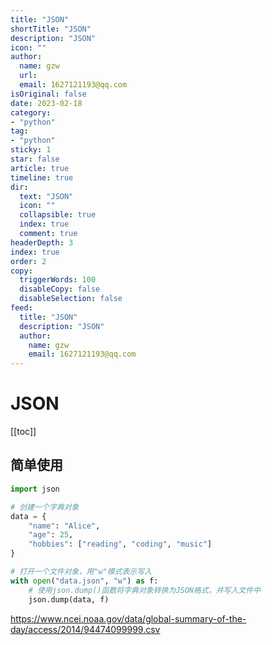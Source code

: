 ```yaml
---
title: "JSON"
shortTitle: "JSON"
description: "JSON"
icon: ""
author: 
  name: gzw
  url: 
  email: 1627121193@qq.com
isOriginal: false
date: 2023-02-18
category: 
- "python"
tag:
- "python"
sticky: 1
star: false
article: true
timeline: true
dir:
  text: "JSON"
  icon: ""
  collapsible: true
  index: true
  comment: true
headerDepth: 3
index: true
order: 2
copy:
  triggerWords: 100
  disableCopy: false
  disableSelection: false
feed:
  title: "JSON"
  description: "JSON"
  author:
    name: gzw
    email: 1627121193@qq.com
---
```








# JSON

[[toc]]


## 简单使用

```python
import json

# 创建一个字典对象
data = {
    "name": "Alice",
    "age": 25,
    "hobbies": ["reading", "coding", "music"]
}

# 打开一个文件对象，用"w"模式表示写入
with open("data.json", "w") as f:
    # 使用json.dump()函数将字典对象转换为JSON格式，并写入文件中
    json.dump(data, f)
```



https://www.ncei.noaa.gov/data/global-summary-of-the-day/access/2014/94474099999.csv







